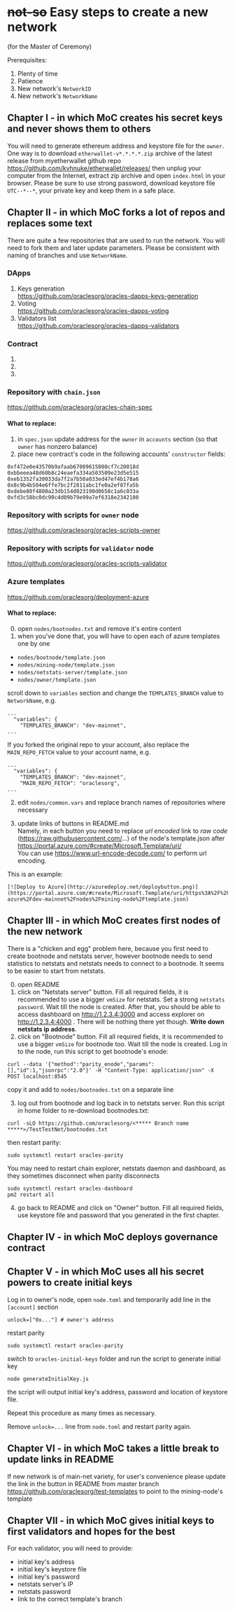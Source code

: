 # ~~not-so~~ Easy steps to create a new network
(for the Master of Ceremony)

Prerequisites:
1. Plenty of time
2. Patience
3. New network's `NetworkID`
4. New network's `NetworkName`

## Chapter I - in which MoC creates his secret keys and never shows them to others

You will need to generate ethereum address and keystore file for the `owner`.  
One way is to download `etherwallet-v*.*.*.*.zip` archive of the latest release from myetherwallet github repo https://github.com/kvhnuke/etherwallet/releases/
then unplug your computer from the Internet, extract zip archive and open `index.html` in your browser.
Please be sure to use strong password, download keystore file `UTC--*--*`, your private key and keep them in a safe place.

## Chapter II - in which MoC forks a lot of repos and replaces some text

There are quite a few repositories that are used to run the network. You will need to fork them and later update parameters.
Please be consistent with naming of branches and use `NetworkName`.

### DApps
1. Keys generation  
https://github.com/oraclesorg/oracles-dapps-keys-generation
2. Voting  
https://github.com/oraclesorg/oracles-dapps-voting
3. Validators list  
https://github.com/oraclesorg/oracles-dapps-validators

### Contract
1.
2.
3.

### Repository with `chain.json`
https://github.com/oraclesorg/oracles-chain-spec

#### What to replace:
1. in `spec.json` update address for the `owner` in `accounts` section (so that `owner` has nonzero balance)
2. place new contract's code in the following accounts' `constructor` fields:
```
0xf472e0e43570b9afaab67089615080cf7c20018d
0xbbeeea48d60b8c24eaefa334a503509e23d5e515
0xeb1352fa30033da7f2a7b50a033ed47ef4b178a6
0x8c9b4b504e6ffe7bc2f2811abc1fe0a2ef87fa5b
0xdebe80f4800a23db154d023190d0658c1a6c033a
0xfd3c58bc0dc90c4d09b79e99a7ef6318e2342100
```

### Repository with scripts for `owner` node
https://github.com/oraclesorg/oracles-scripts-owner

### Repository with scripts for `validator` node
https://github.com/oraclesorg/oracles-scripts-validator

### Azure templates
https://github.com/oraclesorg/deployment-azure

#### What to replace:
0. open `nodes/bootnodes.txt` and remove it's entire content
1. when you've done that, you will have to open each of azure templates one by one
* `nodes/bootnode/template.json`
* `nodes/mining-node/template.json`
* `nodes/netstats-server/template.json`
* `nodes/owner/template.json`

scroll down to `variables` section and change the `TEMPLATES_BRANCH` value to `NetworkName`, e.g.
```
...
  "variables": {
    "TEMPLATES_BRANCH": "dev-mainnet",
...
```
If you forked the original repo to your account, also replace the `MAIN_REPO_FETCH` value to your account name, e.g.
```
...
  "variables": {
    "TEMPLATES_BRANCH": "dev-mainnet",
    "MAIN_REPO_FETCH": "oraclesorg",
...
```

2. edit `nodes/common.vars` and replace branch names of repositories where necessary

3. update links of buttons in README.md  
Namely, in each button you need to replace _url encoded_ link to _raw code_ (https://raw.githubusercontent.com/...) of the node's template.json after https://portal.azure.com/#create/Microsoft.Template/uri/  
You can use https://www.url-encode-decode.com/ to perform url encoding.

This is an example:
```
[![Deploy to Azure](http://azuredeploy.net/deploybutton.png)](https://portal.azure.com/#create/Microsoft.Template/uri/https%3A%2F%2Fraw.githubusercontent.com%2Foraclesorg%2Fdeployment-azure%2Fdev-mainnet%2Fnodes%2Fmining-node%2Ftemplate.json)
```

## Chapter III - in which MoC creates first nodes of the new network
There is a "chicken and egg" problem here, because you first need to create bootnode and netstats server, however bootnode needs to send statistics to netstats and netstats needs to connect to a bootnode. It seems to be easier to start from netstats.

0. open README
1. click on "Netstats server" button. Fill all required fields, it is recommended to use a bigger `vmSize` for netstats. Set a strong `netstats password`. Wait till the node is created. After that, you should be able to access dashboard on http://1.2.3.4:3000 and access explorer on http://1.2.3.4:4000 . There will be nothing there yet though. **Write down netstats ip address**.
2. click on "Bootnode" button. Fill all required fields, it is recommended to use a bigger `vmSize` for bootnode too. Wait till the node is created. Log in to the node, run this script to get bootnode's enode:
```
curl --data '{"method":"parity_enode","params":[],"id":1,"jsonrpc":"2.0"}' -H "Content-Type: application/json" -X POST localhost:8545
```
copy it and add to `nodes/bootnodes.txt` on a separate line

3. log out from bootnode and log back in to netstats server. Run this script in home folder to re-download bootnodes.txt:
```
curl -sLO https://github.com/oraclesorg/<***** Branch name *****>/TestTestNet/bootnodes.txt
```
then restart parity:
```
sudo systemctl restart oracles-parity
```
You may need to restart chain explorer, netstats daemon and dashboard, as they sometimes disconnect when parity disconnects
```
sudo systemctl restart oracles-dashboard
pm2 restart all
```

4. go back to README and click on "Owner" button. Fill all required fields, use keystore file and password that you generated in the first chapter.

## Chapter IV - in which MoC deploys governance contract

## Chapter V - in which MoC uses all his secret powers to create initial keys
Log in to owner's node, open `node.toml` and temporarily add line in the `[account]` section
```
unlock=["0x..."] # owner's address
```
restart parity
```
sudo systemctl restart oracles-parity
```

switch to `oracles-initial-keys` folder and run the script to generate initial key
```
node generateInitialKey.js
```
the script will output initial key's address, password and location of keystore file.

Repeat this procedure as many times as necessary.

Remove `unlock=...` line from `node.toml` and restart parity again.

## Chapter VI - in which MoC takes a little break to update links in README
If new network is of main-net variety, for user's convenience please update the link in the button in README from master branch
https://github.com/oraclesorg/test-templates
to point to the mining-node's template

## Chapter VII - in which MoC gives initial keys to first validators and hopes for the best
For each validator, you will need to provide:
* initial key's address
* initial key's keystore file
* initial key's password
* netstats server's IP
* netstats password
* link to the correct template's branch
